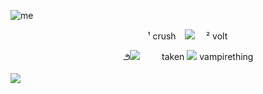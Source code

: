 ![me](https://media.discordapp.net/attachments/1210918875844190290/1225506712832708628/Untitled56_20240320215757.png?ex=66216111&is=660eec11&hm=1e016a83ed11c9cfec3f80dead61931344587d30c707993d934152c575a0b0a7&=&format=webp&quality=lossless&width=500&height=216)

⠀ ⠀ ⠀ ⠀ ⠀⠀ ⠀ ⠀ ⠀ ⠀ ⠀⠀ ⠀ ⠀ ⠀ ⠀   ¹ crush ⠀![](https://media.discordapp.net/attachments/1112668274677780571/1144588296236826634/IMG_2588.gif?ex=6606a06b&is=65f42b6b&hm=1c336b6166159b9b879e00a9cbdbbac6b1adcb577f5bdae820da6004ebc8a702&=&width=22&height=22) ⠀ ² volt

⠀ ⠀         ⠀ ⠀ ⠀ ⠀ ⠀⠀ ⠀ ⠀ ⠀ ⠀ ⠀ ౨![](https://media.discordapp.net/attachments/1112668274677780571/1135377658369294437/IMG_0180.gif?ex=660a0858&is=65f79358&hm=84b77da05f18acde44981faaccac7ca8eb698c47f254a7f0f96b814fa29dc9c2&=&width=22&height=22)⠀⠀ ⠀taken ![](https://media.discordapp.net/attachments/1112668274677780571/1136059533723193474/de008d89.gif?ex=660c8363&is=65fa0e63&hm=db4c95c38fc5065c4a45db9692f63c7bd67e907e9d2e99c522aa49bb71d7bc29&=&width=22&height=22)    vampirething

![](https://64.media.tumblr.com/1fc02627e210f98e0716f6df746be5b7/718672654d67bb63-8a/s1280x1920/89a4d8f92d3ac17b9cd5a7da8aa0a6d552506f64.gifv)
